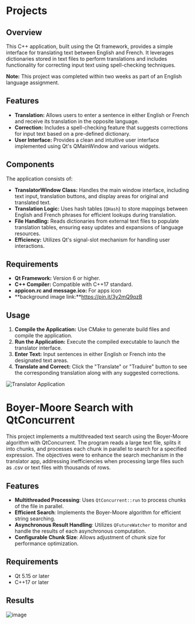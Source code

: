 # Projects

## Overview

This C++ application, built using the Qt framework, provides a simple interface for translating text between English and French. It leverages dictionaries stored in text files to perform translations and includes functionality for correcting input text using spell-checking techniques.

**Note:** This project was completed within two weeks as part of an English language assignment.

## Features

- **Translation:** Allows users to enter a sentence in either English or French and receive its translation in the opposite language.
- **Correction:** Includes a spell-checking feature that suggests corrections for input text based on a pre-defined dictionary.
- **User Interface:** Provides a clean and intuitive user interface implemented using Qt's QMainWindow and various widgets.

## Components

The application consists of:

- **TranslatorWindow Class:** Handles the main window interface, including text input, translation buttons, and display areas for original and translated text.
- **Translation Logic:** Uses hash tables (`QHash`) to store mappings between English and French phrases for efficient lookups during translation.
- **File Handling:** Reads dictionaries from external text files to populate translation tables, ensuring easy updates and expansions of language resources.
- **Efficiency:** Utilizes Qt's signal-slot mechanism for handling user interactions.

## Requirements

- **Qt Framework:** Version 6 or higher.
- **C++ Compiler:** Compatible with C++17 standard.
- **appicon.rc and message.ico:** For apps icon
- **background image link:**https://pin.it/3y2mQ9qzB

## Usage

1. **Compile the Application:** Use CMake to generate build files and compile the application.
2. **Run the Application:** Execute the compiled executable to launch the translator interface.
3. **Enter Text:** Input sentences in either English or French into the designated text areas.
4. **Translate and Correct:** Click the "Translate" or "Traduire" button to see the corresponding translation along with any suggested corrections.

![Translator Application](https://github.com/Nemhesis-Idrissa/Projects/assets/43876545/5485f442-08ae-4884-b887-204459c9c75e)





# Boyer-Moore Search with QtConcurrent

This project implements a multithreaded text search using the Boyer-Moore algorithm with QtConcurrent. The program reads a large text file, splits it into chunks, and processes each chunk in parallel to search for a specified expression. The objectives were to enhance the search mechanism in the translator app, addressing inefficiencies when processing large files such as .csv or text files with thousands of rows.
## Features

- **Multithreaded Processing**: Uses `QtConcurrent::run` to process chunks of the file in parallel.
- **Efficient Search**: Implements the Boyer-Moore algorithm for efficient string searching.
- **Asynchronous Result Handling**: Utilizes `QFutureWatcher` to monitor and handle the results of each asynchronous computation.
- **Configurable Chunk Size**: Allows adjustment of chunk size for performance optimization.

## Requirements

- Qt 5.15 or later
- C++17 or later

## Results 
![image](https://github.com/Nemhesis-Idrissa/Projects/assets/43876545/26e33ff7-8622-4ae0-b6c8-064a62646238)

